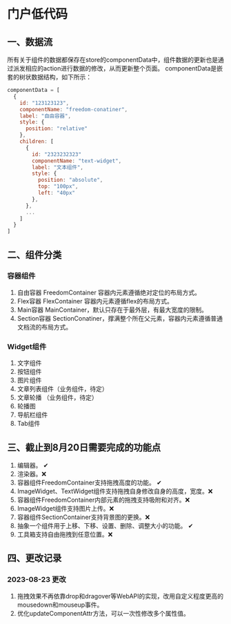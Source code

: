 # 门户低代码

## 一、数据流
所有关于组件的数据都保存在store的componentData中，组件数据的更新也是通过派发相应的action进行数据的修改，从而更新整个页面。
componentData是嵌套的树状数据结构，如下所示：
```javascript
componentData = [
  {
    id: "123123123",
    componentName: "freedom-conatiner",
    label: "自由容器",
    style: {
      position: "relative"
    },
    children: [
      {
        id: "2323232323"
        componentName: "text-widget",
        label: "文本组件",
        style: {
          position: "absolute",
          top: "100px",
          left: "40px"
        },
      },
      ...
    ]
  }
]
```
## 二、组件分类

### 容器组件

1. 自由容器 FreedomContainer 容器内元素遵循绝对定位的布局方式。
2. Flex容器 FlexContainer 容器内元素遵循flex的布局方式。
3. Main容器 MainContainer，默认只存在于最外层，有最大宽度的限制。
4. Section容器 SectionConatiner，撑满整个所在父元素，容器内元素遵循普通文档流的布局方式。

### Widget组件
1. 文字组件
2. 按钮组件
3. 图片组件
4. 文章列表组件（业务组件，待定）
5. 文章轮播 （业务组件，待定）
6. 轮播图
7. 导航栏组件
8. Tab组件

## 三、截止到8月20日需要完成的功能点

1. 编辑器。 ✔
2. 渲染器。❌
3. 容器组件FreedomContainer支持拖拽高度的功能。 ✔
4. ImageWidget、TextWidget组件支持拖拽自身修改自身的高度，宽度。❌
5. 容器组件FreedomContainer内部元素的拖拽支持吸附和对齐。❌
6. ImageWidget组件支持图片上传。❌
7. 容器组件SectionContainer支持背景图的更换。❌
8. 抽象一个组件用于上移、下移、设置、删除、调整大小的功能。 ✔
9. 工具箱支持自由拖拽到任意位置。❌

## 四、更改记录

### 2023-08-23 更改
1. 拖拽效果不再依靠drop和dragover等WebAPI的实现，改用自定义程度更高的mousedown和mouseup事件。
2. 优化updateComponentAttr方法，可以一次性修改多个属性值。

